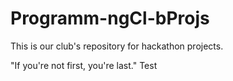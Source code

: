 # Programm-ngCl-bProjs

This is our club's repository for hackathon projects.

"If you're not first, you're last."
Test
